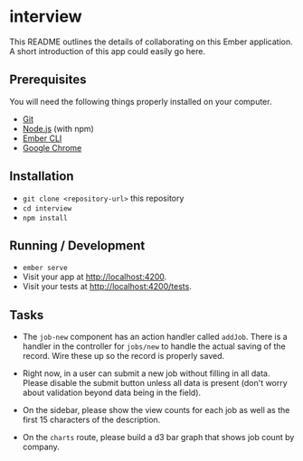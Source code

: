 # interview

This README outlines the details of collaborating on this Ember application.
A short introduction of this app could easily go here.

## Prerequisites

You will need the following things properly installed on your computer.

* [Git](https://git-scm.com/)
* [Node.js](https://nodejs.org/) (with npm)
* [Ember CLI](https://ember-cli.com/)
* [Google Chrome](https://google.com/chrome/)

## Installation

* `git clone <repository-url>` this repository
* `cd interview`
* `npm install`

## Running / Development

* `ember serve`
* Visit your app at [http://localhost:4200](http://localhost:4200).
* Visit your tests at [http://localhost:4200/tests](http://localhost:4200/tests).


## Tasks
* The `job-new` component has an action handler called `addJob`. There is a handler in the controller
for `jobs/new` to handle the actual saving of the record.  Wire these up so the record is properly saved.

* Right now, in a user can submit a new job without filling in all data.  Please disable the submit
button unless all data is present (don't worry about validation beyond data being in the field).

* On the sidebar, please show the view counts for each job as well as the first 15 characters
of the description.

* On the `charts` route, please build a d3 bar graph that shows job count by company.
